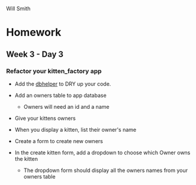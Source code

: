 Will Smith

# Homework
## Week 3 - Day 3


### Refactor your kitten_factory app

- Add the [dbhelper](https://gist.github.com/tealtail/6908727) to DRY up your code.

- Add an owners table to app database
  - Owners will need an id and a name

- Give your kittens owners

- When you display a kitten, list their owner's name

- Create a form to create new owners

- In the create kitten form, add a dropdown to choose which Owner owns the kitten
   - The dropdown form should display all the owners names from your owners table